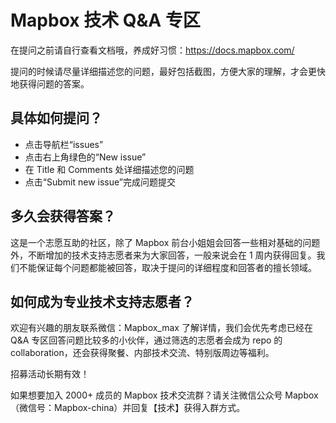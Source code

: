 # Mapbox 技术 Q&A 专区
在提问之前请自行查看文档哦，养成好习惯：https://docs.mapbox.com/

提问的时候请尽量详细描述您的问题，最好包括截图，方便大家的理解，才会更快地获得问题的答案。

## 具体如何提问？
- 点击导航栏“issues”
- 点击右上角绿色的“New issue”
- 在 Title 和 Comments 处详细描述您的问题
- 点击“Submit new issue”完成问题提交

## 多久会获得答案？
这是一个志愿互助的社区，除了 Mapbox 前台小姐姐会回答一些相对基础的问题外，不断增加的技术支持志愿者来为大家回答，一般来说会在 1 周内获得回复。我们不能保证每个问题都能被回答，取决于提问的详细程度和回答者的擅长领域。

## 如何成为专业技术支持志愿者？
欢迎有兴趣的朋友联系微信：Mapbox_max 了解详情，我们会优先考虑已经在 Q&A 专区回答问题比较多的小伙伴，通过筛选的志愿者会成为 repo 的 collaboration，还会获得聚餐、内部技术交流、特别版周边等福利。

招募活动长期有效！

如果想要加入 2000+ 成员的 Mapbox 技术交流群？请关注微信公众号 Mapbox（微信号：Mapbox-china）并回复【技术】获得入群方式。
